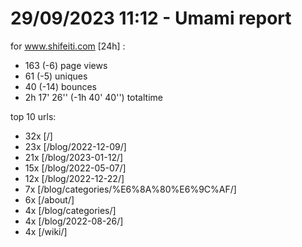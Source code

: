 # 29/09/2023 11:12 - Umami report
for www.shifeiti.com [24h] :

 - 163 (-6) page views
 - 61 (-5) uniques
 - 40 (-14) bounces
 - 2h 17' 26'' (-1h 40' 40'') totaltime


top 10 urls:
 - 32x [/]
 - 23x [/blog/2022-12-09/]
 - 21x [/blog/2023-01-12/]
 - 15x [/blog/2022-05-07/]
 - 12x [/blog/2022-12-22/]
 - 7x [/blog/categories/%E6%8A%80%E6%9C%AF/]
 - 6x [/about/]
 - 4x [/blog/categories/]
 - 4x [/blog/2022-08-26/]
 - 4x [/wiki/]


